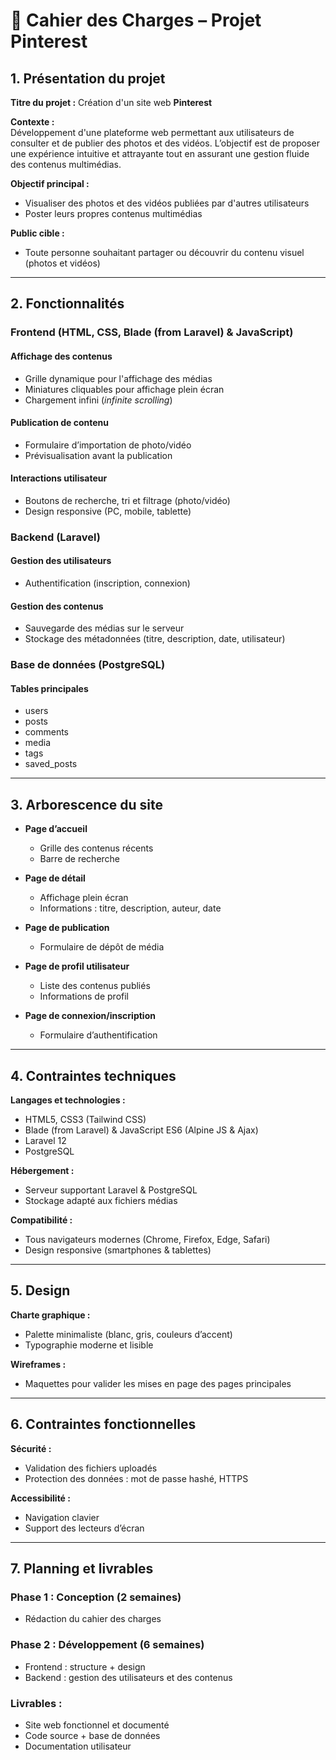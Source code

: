 # 📘 Cahier des Charges – Projet Pinterest

## 1. Présentation du projet

**Titre du projet :** Création d'un site web **Pinterest**

**Contexte :**  
Développement d'une plateforme web permettant aux utilisateurs de consulter et de publier des photos et des vidéos. L’objectif est de proposer une expérience intuitive et attrayante tout en assurant une gestion fluide des contenus multimédias.

**Objectif principal :**
- Visualiser des photos et des vidéos publiées par d'autres utilisateurs
- Poster leurs propres contenus multimédias

**Public cible :**
- Toute personne souhaitant partager ou découvrir du contenu visuel (photos et vidéos)

---

## 2. Fonctionnalités

### Frontend (HTML, CSS, Blade (from Laravel) & JavaScript)

#### Affichage des contenus
- Grille dynamique pour l'affichage des médias
- Miniatures cliquables pour affichage plein écran
- Chargement infini (*infinite scrolling*)

#### Publication de contenu
- Formulaire d’importation de photo/vidéo
- Prévisualisation avant la publication

#### Interactions utilisateur
- Boutons de recherche, tri et filtrage (photo/vidéo)
- Design responsive (PC, mobile, tablette)

### Backend (Laravel)

#### Gestion des utilisateurs
- Authentification (inscription, connexion)

#### Gestion des contenus
- Sauvegarde des médias sur le serveur
- Stockage des métadonnées (titre, description, date, utilisateur)

### Base de données (PostgreSQL)

#### Tables principales
- users
- posts
- comments
- media
- tags
- saved_posts

---

## 3. Arborescence du site

- **Page d’accueil**
  - Grille des contenus récents
  - Barre de recherche

- **Page de détail**
  - Affichage plein écran
  - Informations : titre, description, auteur, date

- **Page de publication**
  - Formulaire de dépôt de média

- **Page de profil utilisateur**
  - Liste des contenus publiés
  - Informations de profil

- **Page de connexion/inscription**
  - Formulaire d’authentification

---

## 4. Contraintes techniques

**Langages et technologies :**
- HTML5, CSS3 (Tailwind CSS)
- Blade (from Laravel) & JavaScript ES6 (Alpine JS & Ajax)
- Laravel 12
- PostgreSQL

**Hébergement :**
- Serveur supportant Laravel & PostgreSQL
- Stockage adapté aux fichiers médias

**Compatibilité :**
- Tous navigateurs modernes (Chrome, Firefox, Edge, Safari)
- Design responsive (smartphones & tablettes)

---

## 5. Design

**Charte graphique :**
- Palette minimaliste (blanc, gris, couleurs d’accent)
- Typographie moderne et lisible

**Wireframes :**
- Maquettes pour valider les mises en page des pages principales

---

## 6. Contraintes fonctionnelles

**Sécurité :**
- Validation des fichiers uploadés
- Protection des données : mot de passe hashé, HTTPS

**Accessibilité :**
- Navigation clavier
- Support des lecteurs d’écran

---

## 7. Planning et livrables

### Phase 1 : Conception (2 semaines)
- Rédaction du cahier des charges

### Phase 2 : Développement (6 semaines)
- Frontend : structure + design
- Backend : gestion des utilisateurs et des contenus

### Livrables :
- Site web fonctionnel et documenté
- Code source + base de données
- Documentation utilisateur

